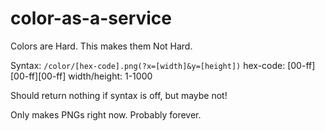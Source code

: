 color-as-a-service
==================
Colors are Hard. This makes them Not Hard.

Syntax: `/color/[hex-code].png(?x=[width]&y=[height])`
hex-code: [00-ff][00-ff][00-ff]
width/height: 1-1000

Should return nothing if syntax is off, but maybe not!

Only makes PNGs right now. Probably forever.

